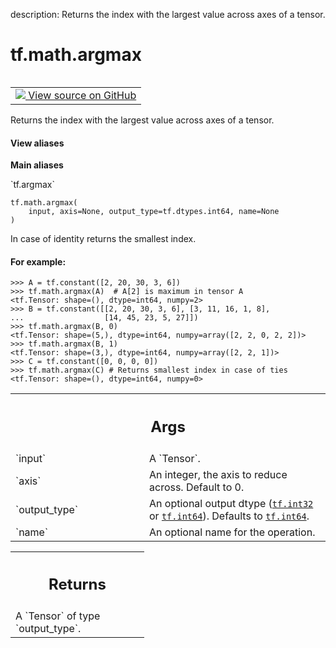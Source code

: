 description: Returns the index with the largest value across axes of a tensor.

<div itemscope itemtype="http://developers.google.com/ReferenceObject">
<meta itemprop="name" content="tf.math.argmax" />
<meta itemprop="path" content="Stable" />
</div>

# tf.math.argmax

<!-- Insert buttons and diff -->

<table class="tfo-notebook-buttons tfo-api nocontent" align="left">
<td>
  <a target="_blank" href="https://github.com/tensorflow/tensorflow/blob/r2.4/tensorflow/python/ops/math_ops.py#L261-L295">
    <img src="https://www.tensorflow.org/images/GitHub-Mark-32px.png" />
    View source on GitHub
  </a>
</td>
</table>



Returns the index with the largest value across axes of a tensor.

<section class="expandable">
  <h4 class="showalways">View aliases</h4>
  <p>
<b>Main aliases</b>
<p>`tf.argmax`</p>
</p>
</section>

<pre class="devsite-click-to-copy prettyprint lang-py tfo-signature-link">
<code>tf.math.argmax(
    input, axis=None, output_type=tf.dtypes.int64, name=None
)
</code></pre>



<!-- Placeholder for "Used in" -->

In case of identity returns the smallest index.

#### For example:



```
>>> A = tf.constant([2, 20, 30, 3, 6])
>>> tf.math.argmax(A)  # A[2] is maximum in tensor A
<tf.Tensor: shape=(), dtype=int64, numpy=2>
>>> B = tf.constant([[2, 20, 30, 3, 6], [3, 11, 16, 1, 8],
...                  [14, 45, 23, 5, 27]])
>>> tf.math.argmax(B, 0)
<tf.Tensor: shape=(5,), dtype=int64, numpy=array([2, 2, 0, 2, 2])>
>>> tf.math.argmax(B, 1)
<tf.Tensor: shape=(3,), dtype=int64, numpy=array([2, 2, 1])>
>>> C = tf.constant([0, 0, 0, 0])
>>> tf.math.argmax(C) # Returns smallest index in case of ties
<tf.Tensor: shape=(), dtype=int64, numpy=0>
```

<!-- Tabular view -->
 <table class="responsive fixed orange">
<colgroup><col width="214px"><col></colgroup>
<tr><th colspan="2"><h2 class="add-link">Args</h2></th></tr>

<tr>
<td>
`input`
</td>
<td>
A `Tensor`.
</td>
</tr><tr>
<td>
`axis`
</td>
<td>
An integer, the axis to reduce across. Default to 0.
</td>
</tr><tr>
<td>
`output_type`
</td>
<td>
An optional output dtype (<a href="../../tf.md#int32"><code>tf.int32</code></a> or <a href="../../tf.md#int64"><code>tf.int64</code></a>). Defaults
to <a href="../../tf.md#int64"><code>tf.int64</code></a>.
</td>
</tr><tr>
<td>
`name`
</td>
<td>
An optional name for the operation.
</td>
</tr>
</table>



<!-- Tabular view -->
 <table class="responsive fixed orange">
<colgroup><col width="214px"><col></colgroup>
<tr><th colspan="2"><h2 class="add-link">Returns</h2></th></tr>
<tr class="alt">
<td colspan="2">
A `Tensor` of type `output_type`.
</td>
</tr>

</table>

